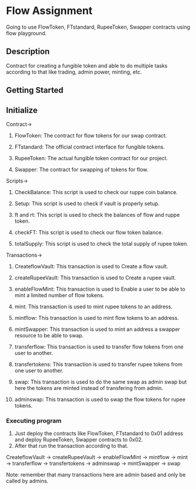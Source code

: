 # Flow Assignment

Going to use FlowToken, FTstandard, RupeeToken, Swapper contracts using flow playground.

## Description

Contract for creating a fungible token and able to do multiple tasks according to that like trading, admin power, minting, etc.

## Getting Started

## Initialize

Contract->


1. FlowToken:  The contract for flow tokens for our swap contract.

2. FTstandard:  The official contract interface for fungible tokens.

3. RupeeToken:  The actual fungible token contract for our project.

4. Swapper:   The contract for swapping of tokens for flow.


Scripts->


1. CheckBalance:   This script is used to check our ruppe coin balance.

2. Setup: This script is used to check if vault is properly setup.

3. ft and rt:  This script is used to check the balances of flow and ruppe token.

4. checkFT:   This script is used to check our flow token balance.

5. totalSupply:   This script is used to check the total supply of rupee token.


Transactions->


1. CreateflowVault:   This transaction is used to Create a flow vault.

2. createRupeeVault:  This transaction is used to Create a rupee vault.

3. enableFlowMint:   This transaction is used to Enable a user to be able to mint a limited number of flow tokens.

4. mint:   This transaction is used to mint rupee tokens to an address.

5. mintflow:   This transaction is used to mint flow tokens to an address.

6. mintSwapper:    This transaction is used to mint an address a swapper resource to be able to swap.

7. transferflow: This transaction is used to transfer flow tokens from one user to another.

8. transfertokens: This transaction is used to transfer rupee tokens from one user to another.

9. swap:   This transaction is used to do the same swap as admin swap but here the tokens are minted instead of transfering from admin.

10. adminswap:   This transaction is used to swap the flow tokens for rupee tokens.


### Executing program

1. Just deploy the contracts like FlowToken, FTstandard to 0x01 address and deploy RupeeToken, Swapper contracts to 0x02.
2. After that run the transaction according to that. 

CreateflowVault -> createRupeeVault -> enableFlowMint -> mintflow -> mint -> transferflow -> transfertokens -> adminswap -> mintSwapper -> swap

Note: remember that many transactions here are admin based and only be called by admins.
